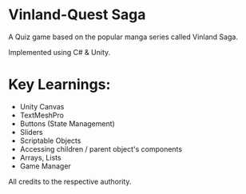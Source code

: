 # Vinland-Quest Saga

A Quiz game based on the popular manga series called Vinland Saga.

Implemented using C# & Unity.

# Key Learnings:

<!-- TOC -->
* Unity Canvas
* TextMeshPro
* Buttons (State Management)
* Sliders
* Scriptable Objects
* Accessing children / parent object's components
* Arrays, Lists
* Game Manager
<!-- TOC -->

All credits to the respective authority.